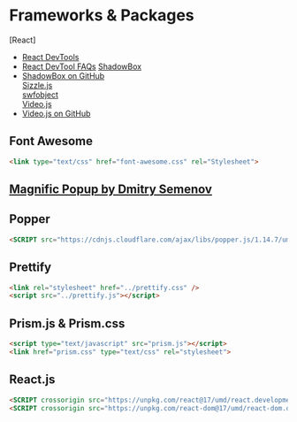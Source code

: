 # Frameworks & Packages

[React]
  - [React DevTools](https://reactjs.org/link/react-devtools) 
  - [React DevTool FAQs](https://reactjs.org/link/react-devtools-faq) 
[ShadowBox](http://shadowbox-js.com/)  
  - [ShadowBox on GitHub](http://github.com/mjijackson/shadowbox/)  
[Sizzle.js](http://sizzlejs.com/)  
[swfobject](http://code.google.com/p/swfobject/)  
[Video.js](https://github.com/videojs/video.js)   
  - [Video.js on GitHub](https://github.com/videojs/videojs-contrib-dash/)  

## Font Awesome

```html
<link type="text/css" href="font-awesome.css" rel="Stylesheet">
```

## [Magnific Popup by Dmitry Semenov](http://bit.ly/magnific-popup) 

## Popper
```html
<SCRIPT src="https://cdnjs.cloudflare.com/ajax/libs/popper.js/1.14.7/umd/popper.min.js" integrity="sha384-UO2eT0CpHqdSJQ6hJty5KVphtPhzWj9WO1clHTMGa3JDZwrnQq4sF86dIHNDz0W1" crossorigin="anonymous"></SCRIPT>
```

## Prettify
```html
<link rel="stylesheet" href="../prettify.css" />
<script src="../prettify.js"></script>
```

## Prism.js & Prism.css

```html
<script type="text/javascript" src="prism.js"></script>
<link href="prism.css" type="text/css" rel="stylesheet">
```

## React.js
```html
<SCRIPT crossorigin src="https://unpkg.com/react@17/umd/react.development.js"></SCRIPT>
<SCRIPT crossorigin src="https://unpkg.com/react-dom@17/umd/react-dom.development.js"></SCRIPT>
```

